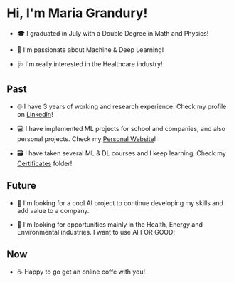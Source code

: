 # Hi, I'm Maria Grandury!

- 🎓 I graduated in July with a Double Degree in Math and Physics!

- 🤗 I'm passionate about Machine & Deep Learning!

- 🩺 I'm really interested in the Healthcare industry!


## Past 

- 🤓 I have 3 years of working and research experience. Check my profile on [LinkedIn](https://www.linkedin.com/in/mariagrandury/)!

- 💻 I have implemented ML projects for school and companies, and also personal projects. Check my [Personal Website](https://mariagrandury.github.io/)!

- 🗃 I have taken several ML & DL courses and I keep learning. Check my [Certificates](https://github.com/mariagrandury/mariagrandury/tree/main/Certificates) folder!
<!--
🎨 I think that data visualization is a really interesting field: Check my profile on [Tableau](https://public.tableau.com/profile/maria.grandury#!/)

HackerRank
//-->


## Future

- 🌺 I'm looking for a cool AI project to continue developing my skills and add value to a company.

- 💚 I'm looking for opportunities mainly in the Health, Energy and Environmental industries. I want to use AI FOR GOOD!


## Now

- ☕️ Happy to go get an online coffe with you!
